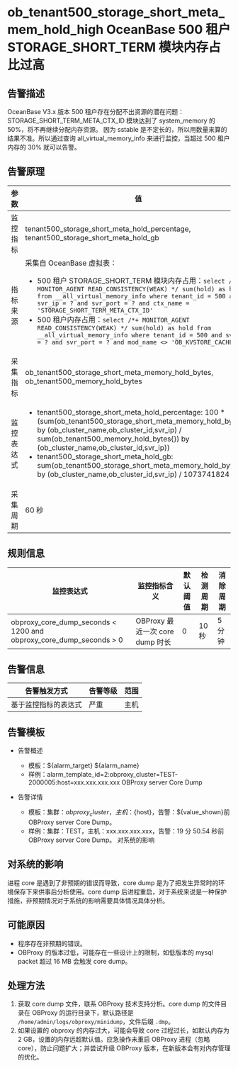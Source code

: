 # ob_tenant500_storage_short_meta_mem_hold_high OceanBase 500 租户 STORAGE_SHORT_TERM 模块内存占比过高

## 告警描述

OceanBase V3.x 版本 500 租户存在分配不出资源的潜在问题：STORAGE_SHORT_TERM_META_CTX_ID 模块达到了 system_memory 的 50%，将不再继续分配内存资源。
因为 sstable 是不定长的，所以用数量来算的结果不准。所以通过查询 all_virtual_memory_info 来进行监控，当超过 500 租户内存的 30% 就可以告警。

## 告警原理

| 参数 | 值 |
| --- | --- |
| 监控指标 | tenant500_storage_short_meta_hold_percentage, tenant500_storage_short_meta_hold_gb |
| 指标来源 | 采集自 OceanBase 虚拟表：<ul><li> 500 租户 STORAGE_SHORT_TERM 模块内存占用：```select /*+ MONITOR_AGENT READ_CONSISTENCY(WEAK) */ sum(hold) as hold from __all_virtual_memory_info where tenant_id = 500 and svr_ip = ? and svr_port = ? and ctx_name = 'STORAGE_SHORT_TERM_META_CTX_ID'```</li><li> 500 租户内存占用：```select /*+ MONITOR_AGENT READ_CONSISTENCY(WEAK) */ sum(hold) as hold from __all_virtual_memory_info where tenant_id = 500 and svr_ip = ? and svr_port = ? and mod_name <> 'OB_KVSTORE_CACHE_MB'```</li></ul> |
| 采集指标 | ob_tenant500_storage_short_meta_memory_hold_bytes, ob_tenant500_memory_hold_bytes |
| 监控表达式 | <ul><li> tenant500_storage_short_meta_hold_percentage: 100 * (sum(ob_tenant500_storage_short_meta_memory_hold_bytes{}) by (ob_cluster_name,ob_cluster_id,svr_ip) / sum(ob_tenant500_memory_hold_bytes{}) by (ob_cluster_name,ob_cluster_id,svr_ip)) </li><li> tenant500_storage_short_meta_hold_gb: sum(ob_tenant500_storage_short_meta_memory_hold_bytes{}) by (ob_cluster_name,ob_cluster_id,svr_ip) / 1073741824 </li></ul> |
| 采集周期 | 60 秒 |

## 规则信息

| 监控表达式 | 监控指标含义 | 默认阈值 | 检测周期 | 消除周期 |
| --- | --- | --- | --- | --- |
| obproxy_core_dump_seconds < 1200 and obproxy_core_dump_seconds > 0 | OBProxy 最近一次 core dump 时长 | 0 | 10 秒 | 5 分钟 |

## 告警信息

| 告警触发方式 | 告警等级 | 范围 |
| --- | --- | --- |
| 基于监控指标的表达式 | 严重 | 主机 |

## 告警模板

* 告警概述

  * 模板：${alarm_target} ${alarm_name}
  * 样例：alarm_template_id=2:obproxy_cluster=TEST-2000005:host=xxx.xxx.xxx.xxx OBProxy server Core Dump

* 告警详情

  * 模板：集群：${obproxy_cluster}，主机：${host}，告警：${value_shown}前 OBProxy server Core Dump。
  * 样例：集群：TEST，主机：xxx.xxx.xxx.xxx，告警：19 分 50.54 秒前 OBProxy server Core Dump。
对系统的影响

## 对系统的影响

进程 core 是遇到了非预期的错误而导致，core dump 是为了把发生异常时的环境保存下来供事后分析使用。core dump 后进程重启，对于系统来说是一种保护措施，非预期情况对于系统的影响需要具体情况具体分析。

## 可能原因

* 程序存在非预期的错误。
* OBProxy 的版本过低，可能存在一些设计上的限制，如低版本的 mysql packet 超过 16 MB 会触发 core dump。

## 处理方法

1. 获取 core dump 文件，联系 OBProxy 技术支持分析。core dump 的文件目录在 OBProxy 的运行目录下，默认路径是 `/home/admin/logs/obproxy/minidump`，文件后缀 `.dmp`。
2. 如果设置的 obproxy 的内存过大，可能会导致 core 过程过长，如默认内存为 2 GB，设置的内存远超默认值。应急操作未重启 OBProxy 进程（忽略 core），防止问题扩大；并尝试升级 OBProxy 版本，在新版本会有对内存管理的优化。
